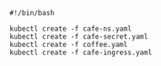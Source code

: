     #!/bin/bash
    
    kubectl create -f cafe-ns.yaml
    kubectl create -f cafe-secret.yaml
    kubectl create -f coffee.yaml
    kubectl create -f cafe-ingress.yaml